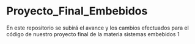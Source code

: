 # Proyecto_Final_Embebidos
En este repositorio se subirá el avance y los cambios efectuados para el código de nuestro proyecto final de la materia sistemas embebidos 1
